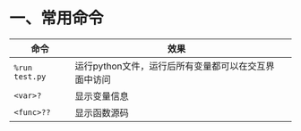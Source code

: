 # 一、常用命令

| 命令 | 效果 |  |
| ---- | ---- | ---- |
| `%run test.py` | 运行python文件，运行后所有变量都可以在交互界面中访问 |  |
| `<var>?` | 显示变量信息 |  |
| `<func>??` | 显示函数源码 |  |
